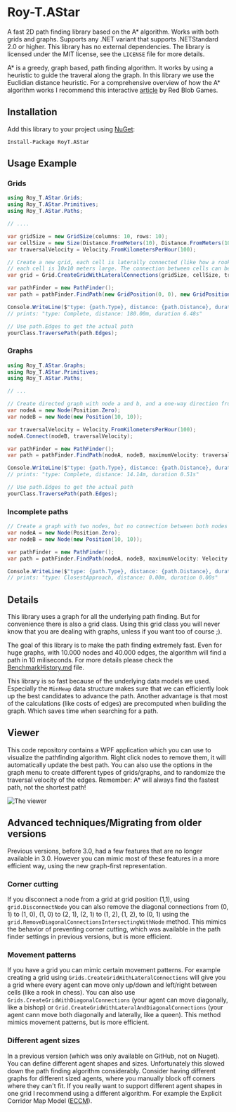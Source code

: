 # Roy-T.AStar
A fast 2D path finding library based on the A* algorithm. Works with both grids and graphs. Supports any .NET variant that supports .NETStandard 2.0 or higher. This library has no external dependencies. The library is licensed under the MIT license, see the `LICENSE` file for more details.

A* is a greedy, graph based, path finding algorithm. It works by using a heuristic to guide the traveral along the graph. In this library we use the Euclidian distance heuristic. For a comprehensive overview of how the A* algorithm works I recommend this interactive [article](https://www.redblobgames.com/pathfinding/a-star/introduction.html) by Red Blob Games.

## Installation
Add this library to your project using [NuGet](https://www.nuget.org/packages/RoyT.AStar/):

```
Install-Package RoyT.AStar
```

## Usage Example
### Grids
```csharp
using Roy_T.AStar.Grids;
using Roy_T.AStar.Primitives;
using Roy_T.AStar.Paths;

// ....

var gridSize = new GridSize(columns: 10, rows: 10);
var cellSize = new Size(Distance.FromMeters(10), Distance.FromMeters(10));
var traversalVelocity = Velocity.FromKilometersPerHour(100);

// Create a new grid, each cell is laterally connected (like how a rook moves over a chess board, other options are available)
// each cell is 10x10 meters large. The connection between cells can be traversed at 100KM/h.
var grid = Grid.CreateGridWithLateralConnections(gridSize, cellSize, traversalVelocity);

var pathFinder = new PathFinder();
var path = pathFinder.FindPath(new GridPosition(0, 0), new GridPosition(9, 9), grid);

Console.WriteLine($"type: {path.Type}, distance: {path.Distance}, duration {path.Duration}");
// prints: "type: Complete, distance: 180.00m, duration 6.48s"

// Use path.Edges to get the actual path
yourClass.TraversePath(path.Edges);

```

### Graphs
```csharp
using Roy_T.AStar.Graphs;
using Roy_T.AStar.Primitives;
using Roy_T.AStar.Paths;

// ...

// Create directed graph with node a and b, and a one-way direction from a to b
var nodeA = new Node(Position.Zero);
var nodeB = new Node(new Position(10, 10));

var traversalVelocity = Velocity.FromKilometersPerHour(100);
nodeA.Connect(nodeB, traversalVelocity);

var pathFinder = new PathFinder();
var path = pathFinder.FindPath(nodeA, nodeB, maximumVelocity: traversalVelocity);

Console.WriteLine($"type: {path.Type}, distance: {path.Distance}, duration {path.Duration}");
// prints: "type: Complete, distance: 14.14m, duration 0.51s"

// Use path.Edges to get the actual path
yourClass.TraversePath(path.Edges);
```

### Incomplete paths
```csharp
// Create a graph with two nodes, but no connection between both nodes
var nodeA = new Node(Position.Zero);
var nodeB = new Node(new Position(10, 10));

var pathFinder = new PathFinder();
var path = pathFinder.FindPath(nodeA, nodeB, maximumVelocity: Velocity.FromKilometersPerHour(100));

Console.WriteLine($"type: {path.Type}, distance: {path.Distance}, duration {path.Duration}");
// prints: "type: ClosestApproach, distance: 0.00m, duration 0.00s"
```

## Details
This library uses a graph for all the underlying path finding. But for convenience there is also a grid class. Using this grid class you will never know that you are dealing with graphs, unless if you want too of course ;).

The goal of this library is to make the path finding extremely fast. Even for huge graphs, with 10.000 nodes and 40.000 edges, the algorithm will find a path in 10 miliseconds. For more details please check the [BenchmarkHistory.md](BenchmarkHistory.md) file.

This library is so fast because of the underlying data models we used. Especially the `MinHeap` data structure makes sure that we can efficiently look up the best candidates to advance the path. Another advantage is that most of the calculations (like costs of edges) are precomputed when building the graph. Which saves time when searching for a path.

## Viewer
This code repository contains a WPF application which you can use to visualize the pathfinding algorithm. Right click nodes to remove them, it will automatically update the best path. You can also use the options in the graph menu to create different types of grids/graphs, and to randomize the traversal velocity of the edges. Remember: A* will always find the fastest path, not the shortest path!

![The viewer](viewer.png?raw=true "The viewer")


## Advanced techniques/Migrating from older versions
Previous versions, before 3.0, had a few features that are no longer available in 3.0. However you can mimic most of these features in a more efficient way, using the new graph-first representation.

### Corner cutting
If you disconnect a node from a grid at grid position (1,1), using `grid.DisconnectNode` you can also remove the diagonal connections from (0, 1) to (1, 0), (1, 0) to (2, 1), (2, 1) to (1, 2), (1, 2), to (0, 1) using the `grid.RemoveDiagonalConnectionsIntersectingWithNode` method. This mimics the behavior of preventing corner cutting, which was available in the path finder settings in previous versions, but is more efficient.

### Movement patterns
If you have a grid you can mimic certain movement patterns. For example creating a grid using `Grids.CreateGridWithLateralConnections` will give you a grid where every agent can move only up/down and left/right between cells (like a rook in chess). You can also use `Grids.CreateGridWithDiagonalConnections` (your agent can move diagonally, like a bishop) or `Grid.CreateGridWithLateralAndDiagonalConnections` (your agent cann move both diagonally and laterally, like a queen). This method mimics movement patterns, but is more efficient.

### Different agent sizes
In a previous version (which was only available on GitHub, not on Nuget). You can define different agent shapes and sizes. Unfortunately this slowed down the path finding algorithm considerably. Consider having different graphs for different sized agents, where you manually block off corners where they can't fit. If you really want to support different agent shapes in one grid  I recommend using a different algorithm. For example the Explicit Corridor Map Model ([ECCM](https://www.staff.science.uu.nl/~gerae101/UU_crowd_simulation_publications_ecm.html)).

